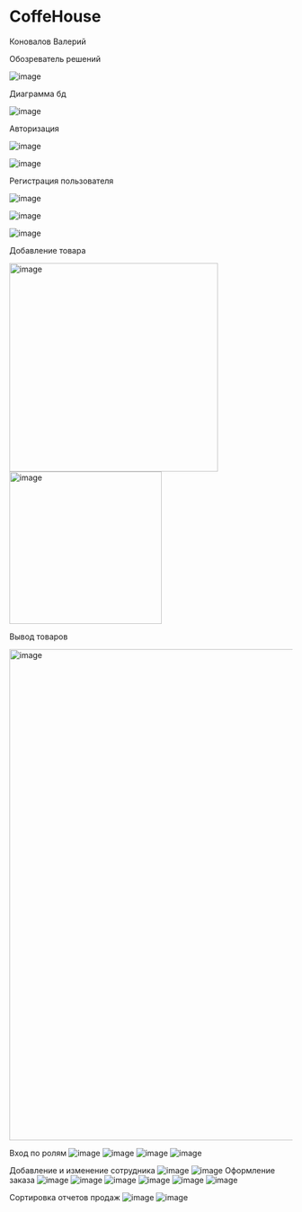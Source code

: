 # CoffeHouse
<b1> Коновалов Валерий </b>

<b1> Обозреватель решений </b>

![image](https://user-images.githubusercontent.com/125443382/220129415-66e9261a-9c69-4ff2-89e0-783245555670.png)

<b1> Диаграмма бд </b>

![image](https://user-images.githubusercontent.com/125443382/220129264-1597a145-d61a-427f-94d7-d6cf17065060.png)

<b1> Авторизация </b>

![image](https://user-images.githubusercontent.com/125443382/220151512-fe276023-4a09-44cb-a3bb-774348f2d307.png)

![image](https://user-images.githubusercontent.com/125443382/220151697-af1d2e99-1fbb-4d7f-a587-1a059c206872.png)

<b1> Регистрация пользователя </b>

![image](https://user-images.githubusercontent.com/125443382/220150611-7d7f184e-1ac5-4c4a-933b-c7ed5bafe7aa.png)

![image](https://user-images.githubusercontent.com/125443382/220150668-a84274d0-c9c9-42c2-a4b2-539a9a66d464.png)

![image](https://user-images.githubusercontent.com/125443382/220150877-3337401c-d912-408e-94ab-ca3a735717ee.png)

<b1> Добавление товара </b>


<img width="371" alt="image" src="https://user-images.githubusercontent.com/125443382/220173149-f5f0f6a1-81a1-4269-81f9-aac6b3b0a9af.png">


<img width="271" alt="image" src="https://user-images.githubusercontent.com/125443382/220173102-d24f6580-7be8-4bd0-a04d-c009372edb36.png">

<b1> Вывод товаров </b>

<img width="874" alt="image" src="https://user-images.githubusercontent.com/125443382/220190727-19677c5e-66bd-4603-91c3-349d21cb5f1c.png">

<b1> Вход по ролям </b>
![image](https://user-images.githubusercontent.com/116799841/231675671-a7ee5d16-6546-4d0b-8058-dad90a420096.png)
![image](https://user-images.githubusercontent.com/116799841/231678641-908f79e8-c975-4cfb-83f5-34f321bc0a2e.png)
![image](https://user-images.githubusercontent.com/116799841/231678790-661d423b-04ba-48b1-b20c-10f17af7b3bd.png)
![image](https://user-images.githubusercontent.com/116799841/231678909-aef0e57a-9366-4d72-a71c-ae989db0ea60.png)

<b1> Добавление и изменение сотрудника </b>
![image](https://user-images.githubusercontent.com/116799841/231772113-15b9e65c-e062-4cb4-be9d-2217bbed6081.png)
![image](https://user-images.githubusercontent.com/116799841/231772253-a5cfcbbf-2c00-410d-9176-d06675147d78.png)
<b1> Оформление заказа </b>
![image](https://user-images.githubusercontent.com/116799841/234770944-1102a73b-4d35-40dd-83c3-287dc64dc63c.png)
![image](https://user-images.githubusercontent.com/116799841/234771110-48d260d4-22fa-481e-8c75-dba2b748e8dc.png)
![image](https://user-images.githubusercontent.com/116799841/234771187-0fa4b873-a09d-4b2a-81ee-075628a229be.png)
![image](https://user-images.githubusercontent.com/116799841/234771260-d34ee715-40fa-4685-8fbf-616b8493de80.png)
![image](https://user-images.githubusercontent.com/116799841/234771326-c923f397-684a-4e1f-bf7b-72f839a84dd3.png)
![image](https://user-images.githubusercontent.com/116799841/234771393-0455ca9e-a109-4da2-a427-c58d5d3927dd.png)

<b1> Сортировка отчетов продаж </b>
![image](https://user-images.githubusercontent.com/116799841/234873850-63efab3c-76b0-48c4-9c3c-75919b0c3a2c.png)
![image](https://user-images.githubusercontent.com/116799841/234873953-b6a3e318-91d6-4652-bc58-7586397ffe6e.png)


